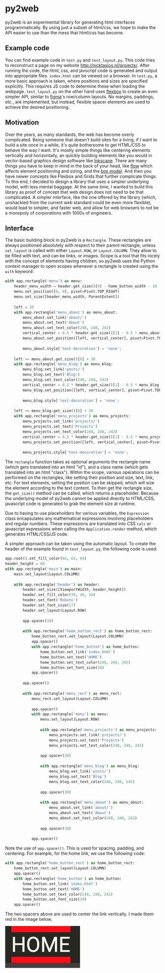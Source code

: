 # py2web

py2web is an experimental library for generating html interfaces programmatically. By using just a subset of html/css, we hope to make the API easier to use than the mess that html/css has become.

## Example code

You can find example code in `test.py` and `test_layout.py`. This code tries to reconstruct a page on my website <http://nicktasios.nl/projects/>. After running the code, the html, css, and javscript code is generated and output into appropriate files. `index.html` can be viewed on a browser. In `test.py`, a more basic approach is taken, where positions and sizes are specified explicitly. This requires JS code to determine these when loading the webpage. `test_layout.py` on the other hand uses [flexbox](https://developer.mozilla.org/en-US/docs/Web/CSS/CSS_Flexible_Box_Layout/Basic_Concepts_of_Flexbox) to create an even simpler API, similar to [figma](https://www.figma.com)'s row/column layouts. No margins, paddings, etc., are implemented, but instead, flexible spacer elements are used to achieve the desired positioning.

## Motivation

Over the years, as many standards, the web has become overly complicated. Being someone that doesn't build sites for a living, if I want to build a site once in a while, it's quite bothersome to get HTML/CSS to behave the way I want. It's mostly simple things like centering elements vertically and horizontally, an quickly building elements like you would in vector-based graphics design software like [Inkscape](https://inkscape.org/). There are many things you have to keep in mind in the back of your head, like [flow](https://developer.mozilla.org/en-US/docs/Web/CSS/CSS_Flow_Layout) which affects element positioning and sizing, and the [box model](https://developer.mozilla.org/en-US/docs/Learn/CSS/Building_blocks/The_box_model). And then you have newer concepts like Flexbox and Grids that further complicate things. To this end, I decided to design a library that uses a simpler underlying model, with less mental baggage. At the same time, I wanted to build this library as proof of concept that web design does not need to be that complicated. A simpler interface, like the one offered by the library (which, unshackled from the current web standard could be even more flexible), would lead to simpler, and faster web, and allow for web browsers to not be a monopoly of corporations with 1000s of engineers.

## Interface

The basic building block in py2web is a `Rectangle`. These rectangles are always positioned absolutely with respect to their parent rectangle, unless `set_layout` is called with either `Layout.ROW`, or `Layout.COLUMN`. They allow to be filled with text, and can be links, or images. Scope is a tool that fits nicely with the concept of elements having children, so py2web uses the Python context manager to open scopes whenever a rectangle is created using the `with` keyword:
```Python
with app.rectangle('menu') as menu:
    header_menu_width = header.get_size()[0] - home_button_width - 10
    menu.set_position([0, 0], pivot=Pivot.TOP_RIGHT)
    menu.set_size([header_menu_width, ParentExtent])

    left = 30
    with app.rectangle('menu_about') as menu_about:
        menu_about.set_link('about/')
        menu_about.set_text('About')
        menu_about.set_text_color(248, 248, 242)
        vertical_center = 0.5 * header.get_size()[1] - 0.5 * menu_about.get_size()[1]
        menu_about.set_position([left, vertical_center], pivot=Pivot.TOP_RIGHT)

        menu_about.style['text-decoration'] = 'none';

    left += menu_about.get_size()[0] + 30
    with app.rectangle('menu_blog') as menu_blog:
        menu_blog.set_link('posts/')
        menu_blog.set_text('Blog')
        menu_blog.set_text_color(248, 248, 242)
        vertical_center = 0.5 * header.get_size()[1] - 0.5 * menu_blog.get_size()[1]
        menu_blog.set_position([left, vertical_center], pivot=Pivot.TOP_RIGHT)

        menu_blog.style['text-decoration'] = 'none';

    left += menu_blog.get_size()[0] + 30
    with app.rectangle('menu_projects') as menu_projects:
        menu_projects.set_link('projects/')
        menu_projects.set_text('Projects')
        menu_projects.set_text_color(248, 248, 242)
        vertical_center = 0.5 * header.get_size()[1] - 0.5 * menu_projects.get_size()[1]
        menu_projects.set_position([left, vertical_center], pivot=Pivot.TOP_RIGHT)

        menu_projects.style['text-decoration'] = 'none';
```
The `rectangle` function takes as optional arguments the rectangle name (which gets translated into an html "id"), and a class name (which gets translated into an html "class"). Within the scope, various operations can be performed on the rectangles, like setting their position and size, text, link, etc. For text elements, setting the position can be skipped, which will size the element according to the text content. To then get the rectangle size, the `get_size()` method can be called, which returns a placeholder. Because the underlying model of py2web cannot be applied directly to HTML/CSS, javascript code is generated to grab the element size at runtime.

Due to having to use placeholders for various variables, the `Expression` class encapsulates any mathematical expressions involving placeholders and regular numbers. These expressions are translated into CSS `calc` or javascript expressions when calling the `Application.render` method, which generates HTML/CSS/JS code.

A simpler approach can be taken using the automatic layout. To create the header of the example found in `test_layout.py`, the following code is used:
```python
app.root().set_fill_color(64, 64, 64)
header_height = 60
with app.rectangle('main') as main:
    main.set_layout(Layout.COLUMN)

    with app.rectangle('header') as header:
        header.set_size([ViewportWidth, header_height])
        header.set_fill_color(39, 40, 34)
        header.set_font('Roboto')
        header.set_font_size(17)
        header.set_layout(Layout.ROW)

        app.spacer(10)

        with app.rectangle('home_button_rect') as home_button_rect:
            home_button_rect.set_layout(Layout.COLUMN)
            app.spacer()
            with app.rectangle('home_button') as home_button:
                home_button.set_link('index.html')
                home_button.set_text('HOME')
                home_button.set_text_color(248, 248, 242)
                home_button.set_font_size(34)
            app.spacer()

        app.spacer()

        with app.rectangle('menu_rect') as menu_rect:
            menu_rect.set_layout(Layout.COLUMN)

            app.spacer()
            with app.rectangle('menu') as menu:
                menu.set_layout(Layout.ROW)

                with app.rectangle('menu_projects') as menu_projects:
                    menu_projects.set_link('projects/')
                    menu_projects.set_text('Projects')
                    menu_projects.set_text_color(248, 248, 242)

                app.spacer(30)

                with app.rectangle('menu_blog') as menu_blog:
                    menu_blog.set_link('posts/')
                    menu_blog.set_text('Blog')
                    menu_blog.set_text_color(248, 248, 242)

                app.spacer(30)

                with app.rectangle('menu_about') as menu_about:
                    menu_about.set_link('about/')
                    menu_about.set_text('About')
                    menu_about.set_text_color(248, 248, 242)

                app.spacer(30)

            app.spacer()
```
Note the use of `app.spacer()`. This is used for spacing, padding, and centering. For example, for the home link, we use the following code:
```python
with app.rectangle('home_button_rect') as home_button_rect:
    home_button_rect.set_layout(Layout.COLUMN)
    app.spacer()
    with app.rectangle('home_button') as home_button:
        home_button.set_link('index.html')
        home_button.set_text('HOME')
        home_button.set_text_color(248, 248, 242)
        home_button.set_font_size(34)
    app.spacer()
```
The two spacers above are used to center the link vertically.  I made them red in the image below,
<img src="/files/home_button_spacer_example.png" style="display:block; padding:1em 0;"/>


